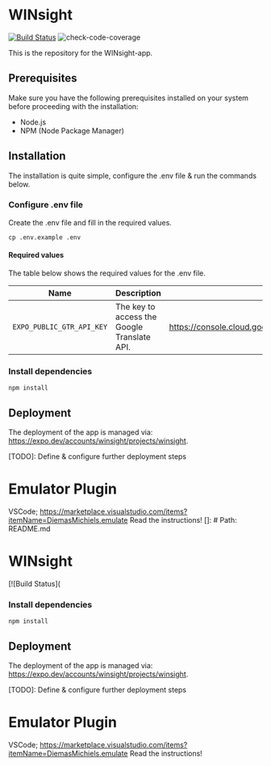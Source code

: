 # WINsight 

[![Build Status](https://github.com/Windesheim-AI-App/WINsight/actions/workflows/app.build.yml/badge.svg)](https://github.com/Windesheim-AI-App/WINsight/actions/workflows/app.build.yml)
![check-code-coverage](https://img.shields.io/badge/code--coverage-86.67%25-green)

This is the repository for the WINsight-app.

## Prerequisites

Make sure you have the following prerequisites installed on your system before proceeding with the installation:

- Node.js
- NPM (Node Package Manager)

## Installation

The installation is quite simple, configure the .env file & run the commands below.

### Configure .env file

Create the .env file and fill in the required values.

```shell
cp .env.example .env
```

#### Required values
The table below shows the required values for the .env file.

| Name                      | Description                                 | Link                                                               |
|---------------------------|---------------------------------------------|--------------------------------------------------------------------|
| `EXPO_PUBLIC_GTR_API_KEY` | The key to access the Google Translate API. | https://console.cloud.google.com/apis/api/translate.googleapis.com |

### Install dependencies
```shell
npm install
```

## Deployment

The deployment of the app is managed via: https://expo.dev/accounts/winsight/projects/winsight.

[TODO]: Define & configure further deployment steps

# Emulator Plugin
VSCode; https://marketplace.visualstudio.com/items?itemName=DiemasMichiels.emulate
Read the instructions!
[]: # Path: README.md
# WINsight 

[![Build Status](

### Install dependencies
```shell
npm install
```

## Deployment

The deployment of the app is managed via: https://expo.dev/accounts/winsight/projects/winsight.

[TODO]: Define & configure further deployment steps

# Emulator Plugin
VSCode; https://marketplace.visualstudio.com/items?itemName=DiemasMichiels.emulate
Read the instructions!
